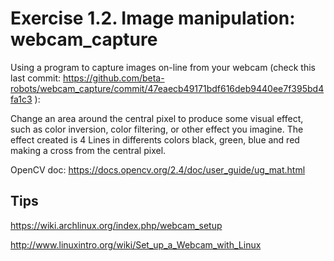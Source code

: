 # Exercise 1.2. Image manipulation: webcam_capture

Using a program to capture images on-line from your webcam (check this last commit: https://github.com/beta-robots/webcam_capture/commit/47eaecb49171bdf616deb9440ee7f395bd4fa1c3 ):

Change an area around the central pixel to produce some visual effect, such as color inversion, color filtering, or other effect you imagine.
The effect created is 4 Lines in differents colors black, green, blue and red making a cross from the central pixel.

OpenCV doc: https://docs.opencv.org/2.4/doc/user_guide/ug_mat.html

## Tips
https://wiki.archlinux.org/index.php/webcam_setup

http://www.linuxintro.org/wiki/Set_up_a_Webcam_with_Linux




